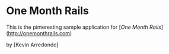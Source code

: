 # One Month Rails

This is the pinteresting sample application for
[*One Month Rails*] (http://onemonthrails.com)

by [Kevin Arredondo] 